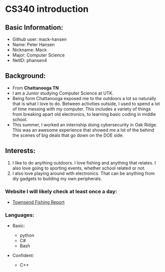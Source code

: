 # CS340 introduction 
## Basic Information:
- Github user: mack-hansen
- Name: Peter Hansen  
- Nickname: Mack 
- Major: Computer Science 
- NetID: phansen4

## Background:
- From **Chattanooga TN**
- I am a Junior studying Computer Science at UTK. 
- Being form Chattanooga exposed me to the outdoors a lot so naturally that is what I love to do. Between activities outside, I used to spend a lot of time messing with my computer. This includes a variety of things from breaking apart old electronics, to learning basic coding in middle school. 
- This summer, I worked an internship doing cybersecurity in Oak Ridge. This was an awesome experience that showed me a lot of the behind the scenes of big deals that go down on the DOE side. 

## Interests:
1. I like to do anything outdoors. I love fishing and anything that relates. I also love going to sporting events, whether school related or not. 
2. I also love playing around with electronics. That can be anything from diy gadgets to building my own peripherals. 


### Website I will likely check at least once a day:
* [Townsend Fishing Report](https://littleriveroutfitters.com/pages/fishing/report.htm)

### Languages:

- Basic:
  - python
  - C#
  - Bash

- Confident:
  - C++
